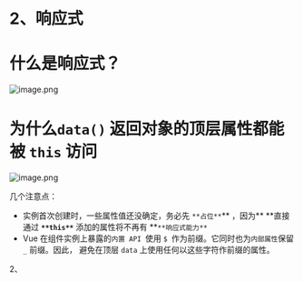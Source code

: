 
# 2、响应式


# 什么是响应式？

![image.png](https://832-1310531898.cos.ap-beijing.myqcloud.com/yuque/608a1ef779e42c64332ed24cd7ccad24.png)


# 为什么`data()` 返回对象的顶层属性都能被 `this` 访问
![image.png](https://832-1310531898.cos.ap-beijing.myqcloud.com/yuque/16598b806f2b32702f3a0e2b770d316b.png)

几个注意点：

- 实例首次创建时，一些属性值还没确定，务必先 `**占位**`** ，因为** **直接通过 **`**this**`** 添加的属性将不再有 **`**响应式能力**`
- Vue 在组件实例上暴露的`内置 API `使用 `$ `作为前缀。它同时也为`内部属性`保留 `_` 前缀。因此， 避免在顶层 `data` 上使用任何以这些字符作前缀的属性。

2、
